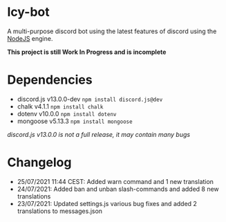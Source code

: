 # Icy-bot
A multi-purpose discord bot using the latest features of discord using the [NodeJS](https://nodejs.org/) engine.

**This project is still Work In Progress and is incomplete**

# Dependencies

- discord.js v13.0.0-dev `npm install discord.js@dev`
- chalk v4.1.1 `npm install chalk`
- dotenv v10.0.0 `npm install dotenv`
- mongoose v5.13.3 `npm install mongoose`

*discord.js v13.0.0 is not a full release, it may contain many bugs*

# Changelog
- 25/07/2021 11:44 CEST: Added warn command and 1 new translation
- 24/07/2021: Added ban and unban slash-commands and added 8 new translations
- 23/07/2021: Updated settings.js various bug fixes and added 2 translations to messages.json


